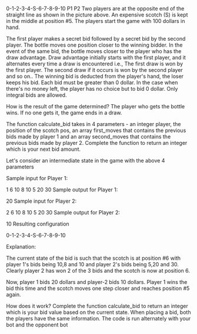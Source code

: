 0-1-2-3-4-S-6-7-8-9-10
P1                  P2
Two players are at the opposite end of the straight line as shown in the picture above. An expensive scotch (S) is kept in the middle at position #5. The players start the game with 100 dollars in hand.

The first player makes a secret bid followed by a secret bid by the second player. The bottle moves one position closer to the winning bidder. In the event of the same bid, the bottle moves closer to the player who has the draw advantage. Draw advantage initially starts with the first player, and it alternates every time a draw is encountered i.e., The first draw is won by the first player. The second draw if it occurs is won by the second player and so on.. The winning bid is deducted from the player's hand, the loser keeps his bid. Each bid must be greater than 0 dollar. In the case when there's no money left, the player has no choice but to bid 0 dollar. Only integral bids are allowed.

How is the result of the game determined?
The player who gets the bottle wins. If no one gets it, the game ends in a draw.

The function calculate_bid takes in 4 parameters - an integer player, the position of the scotch pos, an array first_moves that contains the previous bids made by player 1 and an array second_moves that contains the previous bids made by player 2. Complete the function to return an integer which is your next bid amount.

Let's consider an intermediate state in the game with the above 4 parameters

Sample input for Player 1:

1
6
10 8 10
5 20 30
Sample output for Player 1:

20
Sample input for Player 2:

2
6
10 8 10
5 20 30
Sample output for Player 2:

10
Resulting configuration

0-1-2-3-4-S-6-7-8-9-10

Explanation:

The current state of the bid is such that the scotch is at position #6 with player 1's bids being 10,8 and 10 and player 2's bids being 5,20 and 30. Clearly player 2 has won 2 of the 3 bids and the scotch is now at position 6.

Now, player 1 bids 20 dollars and player-2 bids 10 dollars. Player 1 wins the bid this time and the scotch moves one step closer and reaches position #5 again.

How does it work?
Complete the function calculate_bid to return an integer which is your bid value based on the current state. When placing a bid, both the players have the same information. The code is run alternately with your bot and the opponent bot
